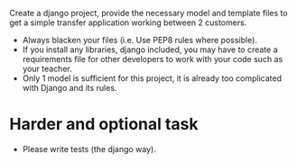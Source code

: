 Create a django project, provide the necessary model and template files to get a simple transfer application working between 2 customers.

- Always blacken your files (i.e. Use PEP8 rules where possible).
- If you install any libraries, django included, you may have to create a requirements file for other developers to work with your code such as your teacher.
- Only 1 model is sufficient for this project, it is already too complicated with Django and its rules.

Harder and optional task
========================
- Please write tests (the django way).